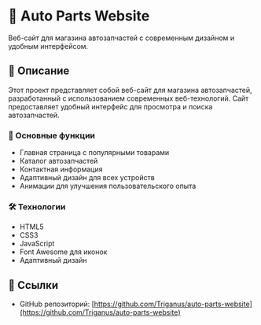 # 🚗 Auto Parts Website

Веб-сайт для магазина автозапчастей с современным дизайном и удобным интерфейсом.

## 📝 Описание

Этот проект представляет собой веб-сайт для магазина автозапчастей, разработанный с использованием современных веб-технологий. Сайт предоставляет удобный интерфейс для просмотра и поиска автозапчастей.

### 🌟 Основные функции

- Главная страница с популярными товарами
- Каталог автозапчастей
- Контактная информация
- Адаптивный дизайн для всех устройств
- Анимации для улучшения пользовательского опыта

### 🛠 Технологии

- HTML5
- CSS3
- JavaScript
- Font Awesome для иконок
- Адаптивный дизайн

## 🔗 Ссылки

- GitHub репозиторий: [https://github.com/Triganus/auto-parts-website](https://github.com/Triganus/auto-parts-website)

